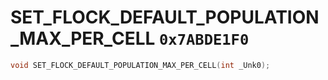 # SET_FLOCK_DEFAULT_POPULATION_MAX_PER_CELL `0x7ABDE1F0`

```cpp
void SET_FLOCK_DEFAULT_POPULATION_MAX_PER_CELL(int _Unk0);
```